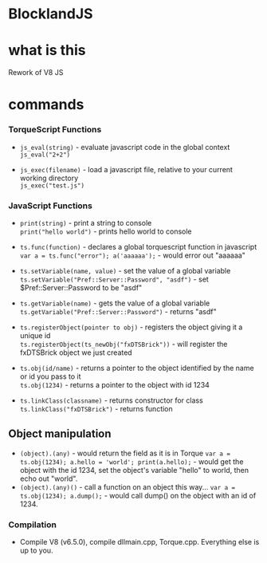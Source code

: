 # BlocklandJS

# what is this
Rework of V8 JS

# commands
### TorqueScript Functions
* `js_eval(string)` - evaluate javascript code in the global context<br>
`js_eval("2+2")`

* `js_exec(filename)` - load a javascript file, relative to your current working directory<br>
`js_exec("test.js")`

### JavaScript Functions
* `print(string)` - print a string to console<br>
`print("hello world")` - prints hello world to console

* `ts.func(function)` - declares a global torquescript function in javascript<br>
`var a = ts.func("error"); a('aaaaaa');` - would error out "aaaaaa"

* `ts.setVariable(name, value)` - set the value of a global variable<br>
`ts.setVariable("Pref::Server::Password", "asdf")` - set $Pref::Server::Password to be "asdf"

* `ts.getVariable(name)` - gets the value of a global variable<br>
`ts.getVariable("Pref::Server::Password")` - returns "asdf"

* `ts.registerObject(pointer to obj)` - registers the object giving it a unique id<br>
`ts.registerObject(ts_newObj("fxDTSBrick"))` - will register the fxDTSBrick object we just created

* `ts.obj(id/name)` - returns a pointer to the object identified by the name or id you pass to it<br>
`ts.obj(1234)` - returns a pointer to the object with id 1234

* `ts.linkClass(classname)` - returns constructor for class<br>
`ts.linkClass("fxDTSBrick")` - returns function

## Object manipulation
* `(object).(any)` - would return the field as it is in Torque
`var a = ts.obj(1234); a.hello = 'world'; print(a.hello);` - would get the object with the id 1234, set the object's variable "hello" to world, then echo out "world".
* `(object).(any)()` - call a function on an object this way...
`var a = ts.obj(1234); a.dump();` - would call dump() on the object with an id of 1234.

### Compilation

* Compile V8 (v6.5.0), compile dllmain.cpp, Torque.cpp. Everything else is up to you.

